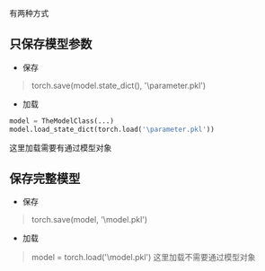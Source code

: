 有两种方式

## 只保存模型参数
- 保存
>torch.save(model.state_dict(), '\parameter.pkl')
- 加载
```py
model = TheModelClass(...)
model.load_state_dict(torch.load('\parameter.pkl'))
```
这里加载需要有通过模型对象



## 保存完整模型

 - 保存
>torch.save(model, '\model.pkl')
 - 加载
>model = torch.load('\model.pkl')
这里加载不需要通过模型对象
